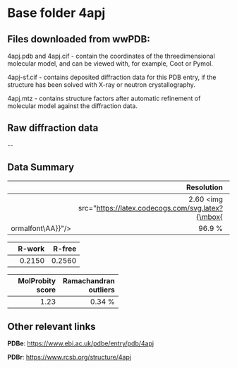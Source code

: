 # Base folder 4apj

## Files downloaded from wwPDB:

4apj.pdb and 4apj.cif - contain the coordinates of the threedimensional molecular model, and can be viewed with, for example, Coot or Pymol.

4apj-sf.cif - contains deposited diffraction data for this PDB entry, if the structure has been solved with X-ray or neutron crystallography.

4apj.mtz - contains structure factors after automatic refinement of molecular model against the diffraction data.

## Raw diffraction data

--<br> 

## Data Summary
|   | Resolution | Completeness| I/sigma |
|---|-------------:|----------------:|--------------:|
|   |2.60 <img src="https://latex.codecogs.com/svg.latex?{\mbox{
ormalfont\AA}}"/>|96.9  %|<img width=50/>10.40|

|   | **R-work**| **R-free**   
|---|-------------:|----------------:|           
||0.2150|0.2560|

|   |**MolProbity<br>score**| **Ramachandran<br>outliers** 
|---|-------------:|----------------:|
||1.23|0.34 %|

## Other relevant links 
**PDBe**:  https://www.ebi.ac.uk/pdbe/entry/pdb/4apj
 
**PDBr**: https://www.rcsb.org/structure/4apj 

